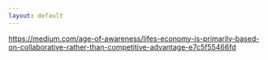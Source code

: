 ```yaml
---
layout: default
---
```

https://medium.com/age-of-awareness/lifes-economy-is-primarily-based-on-collaborative-rather-than-competitive-advantage-e7c5f55466fd
